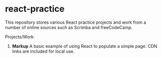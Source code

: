 # react-practice
This repository stores various React practice projects and work from a number of online sources such as Scrimba and freeCodeCamp. 

Projects/Work:
1. **Markup**
  A basic example of using React to populate a simple page. CDN links are included for local use.
   
